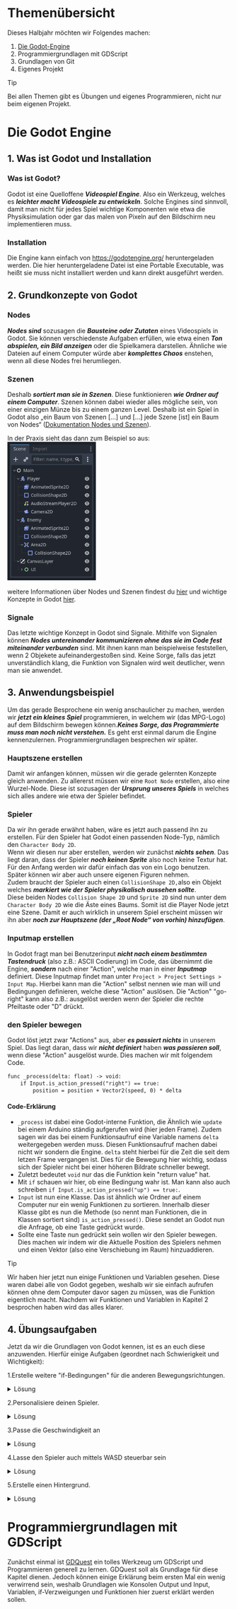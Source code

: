 # Themenübersicht
Dieses Halbjahr möchten wir Folgendes machen:
1. [Die Godot-Engine](#die-godot-engine)
2. Programmiergrundlagen mit GDScript
3. Grundlagen von Git
4. Eigenes Projekt
>[!TIP]
> Bei allen Themen gibt es Übungen und eigenes Programmieren, nicht nur beim eigenen Projekt.

# Die Godot Engine
## 1. Was ist Godot und Installation

### Was ist Godot?
Godot ist eine Quelloffene ***Videospiel Engine***. Also ein Werkzeug, welches es ***leichter macht Videospiele zu entwickeln***. Solche Engines sind sinnvoll, damit man nicht für jedes Spiel wichtige Komponenten wie etwa die Physiksimulation oder gar das malen von Pixeln auf den Bildschirm neu implementieren muss.

### Installation
Die Engine kann einfach von https://godotengine.org/ heruntergeladen werden. Die hier heruntergeladene Datei ist eine Portable Executable, was heißt sie muss nicht installiert werden und kann direkt ausgeführt werden.

## 2. Grundkonzepte von Godot
### Nodes
***Nodes sind*** sozusagen die ***Bausteine oder Zutaten*** eines Videospiels in Godot. Sie können verschiedenste Aufgaben erfüllen, wie etwa einen ***Ton abspielen, ein Bild anzeigen*** oder die Spielkamera darstellen. Ähnliche wie Dateien auf einem Computer würde aber ***komplettes Chaos*** enstehen, wenn all diese Nodes frei herumliegen.

### Szenen
Deshalb ***sortiert man sie in Szenen***. Diese funktionieren ***wie Ordner auf einem Computer***. Szenen können dabei wieder alles mögliche sein, von einer einzigen Münze bis zu einem ganzen Level. Deshalb ist ein Spiel in Godot also „ein Baum von Szenen [...] und [...] jede Szene [ist] ein Baum von Nodes“ ([Dokumentation Nodes und Szenen](https://docs.godotengine.org/de/4.x/getting_started/step_by_step/nodes_and_scenes.html)).

In der Praxis sieht das dann zum Beispiel so aus: <br>
<img src="res/scene_tree.png" width="200"/> 

weitere Informationen über Nodes und Szenen findest du [hier](https://docs.godotengine.org/de/4.x/getting_started/step_by_step/nodes_and_scenes.html) und wichtige Konzepte in Godot [hier](https://docs.godotengine.org/de/4.x/getting_started/introduction/key_concepts_overview.html#doc-key-concepts-overview).

### Signale
Das letzte wichtige Konzept in Godot sind Signale. Mithilfe von Signalen können ***Nodes untereinander kommunizieren ohne das sie im Code fest miteinander verbunden*** sind. Mit ihnen kann man beispielweise feststellen, wenn 2 Objekete aufeinandergestoßen sind. Keine Sorge, falls das jetzt unverständlich klang, die Funktion von Signalen wird weit deutlicher, wenn man sie anwendet.

## 3. Anwendungsbeispiel
Um das gerade Besprochene ein wenig anschaulicher zu machen, werden wir ***jetzt ein kleines Spiel*** programmieren, in welchem wir (das MPG-Logo) auf dem Bildschirm bewegen können.***Keines Sorge, das Programmierte muss man noch nicht verstehen.*** Es geht erst einmal darum die Engine kennenzulernen. Programmiergrundlagen besprechen wir später.

### Hauptszene erstellen
Damit wir anfangen können, müssen wir die gerade gelernten Konzepte gleich anwenden. Zu allererst müssen wir eine `Root Node` erstellen, also eine Wurzel-Node. Diese ist sozusagen der ***Ursprung unseres Spiels*** in welches sich alles andere wie etwa der Spieler befindet.

### Spieler
Da wir ihn gerade erwähnt haben, wäre es jetzt auch passend ihn zu erstellen. Für den Spieler hat Godot einen passenden Node-Typ, nämlich den `Character Body 2D`. <br>
Wenn wir diesen nur aber erstellen, werden wir zunächst ***nichts sehen***. Das liegt daran, dass der Spieler ***noch keinen Sprite*** also noch keine Textur hat. Für den Anfang werden wir dafür einfach das von ein Logo benutzen. Später können wir aber auch unsere eigenen Figuren nehmen. <br>
Zudem braucht der Spieler auch einen `CollisionShape 2D,`also ein Objekt welches ***markiert wie der Spieler physikalisch aussehen sollte***. <br>
Diese beiden Nodes `Collision Shape 2D` und `Sprite 2D` sind nun unter dem `Character Body 2D` wie die Äste eines Baums. Somit ist die Player Node jetzt eine Szene. Damit er auch wirklich in unserem Spiel erscheint müssen wir ihn aber ***noch zur Hauptszene (der „Root Node“ von vorhin) hinzufügen***.

### Inputmap erstellen
In Godot fragt man bei Benutzerinput ***nicht nach einem bestimmten Tastendruck*** (also z.B.: ASCII Codierung) im Code, das übernimmt die Engine, ***sondern*** nach einer "Action", welche man in einer ***Inputmap*** definiert. Diese Inputmap findet man unter `Project > Project Settings > Input Map`. Hierbei kann man die "Action" selbst nennen wie man will und Bedingungen definieren, welche diese "Action" auslösen. Die "Action" "go-right" kann also z.B.: ausgelöst werden wenn der Spieler die rechte Pfeiltaste oder "D" drückt.

### den Spieler bewegen
Godot löst jetzt zwar "Actions" aus, aber ***es passiert nichts*** in unserem Spiel. Das liegt daran, dass wir ***nicht definiert*** haben ***was passieren soll***, wenn diese "Action" ausgelöst wurde. Dies machen wir mit folgendem  Code. <br>
```GDScript
func _process(delta: float) -> void:
	if Input.is_action_pressed("right") == true:
		position = position + Vector2(speed, 0) * delta
```
#### Code-Erklärung
- `_process` ist dabei eine Godot-interne Funktion, die Ähnlich wie `update` bei einem Arduino ständig aufgerufen wird (hier jeden Frame). Zudem sagen wir das bei einem Funktionsaufruf eine Variable namens `delta` weitergegeben werden muss. Diesen Funktionsaufruf machen dabei nicht wir sondern die Engine.
`delta` steht hierbei für die Zeit die seit dem letzen Frame vergangen ist. Dies für die Bewegung hier wichtig, sodass sich der Spieler nicht bei einer höheren Bildrate schneller bewegt.
- Zuletzt bedeutet `void` nur das die Funktion kein "return value" hat.
- Mit `if` schauen wir hier, ob eine Bedingung wahr ist. Man kann also auch schreiben `if Input.is_action_pressed("up") == true:`.
- `Input` ist nun eine Klasse. Das ist ähnlich wie Ordner auf einem Computer nur ein wenig Funktionen zu sortieren. Innerhalb dieser Klasse gibt es nun die Methode (so nennt man Funktionen, die in Klassen sortiert sind) `is_action_pressed()`. Diese sendet an Godot nun die Anfrage, ob eine Taste gedrückt wurde.
- Sollte eine Taste nun gedrückt sein wollen wir den Spieler bewegen. Dies machen wir indem wir die Aktuelle Position des Spielers nehmen und einen Vektor (also eine Verschiebung im Raum) hinzuaddieren.

>[!Tip]
> Wir haben hier jetzt nun einige Funktionen und Variablen gesehen. Diese waren dabei alle von Godot gegeben, weshalb wir sie einfach aufrufen können ohne dem Computer davor sagen zu müssen, was die Funktion eigentlich macht. Nachdem wir Funktionen und Variablen in Kapitel 2 besprochen haben wird das alles klarer.

## 4. Übungsaufgaben
Jetzt da wir die Grundlagen von Godot kennen, ist es an euch diese anzuwenden. Hierfür einige Aufgaben (geordnet nach Schwierigkeit und Wichtigkeit):

1.Erstelle weitere "if-Bedingungen" für die anderen Bewegungsrichtungen.
<details>
<summary>Lösung</summary>
<code>func _process(delta: float): <br>
	if Input.is_action_pressed("right") == true: <br>
		&ensp;position = position + Vector2(speed, 0) * delta <br>
	if Input.is_action_pressed("left"): <br>
		&ensp;position += Vector2(-speed, 0) * delta <br>
	if Input.is_action_pressed("up"): <br>
		&ensp;position += Vector2(0, -speed) * delta <br>
	if Input.is_action_pressed("down"): <br>
		&ensp;position += Vector2(0, speed) * delta</code>
</details>

2.Personalisiere deinen Spieler.
<details>
<summary>Lösung</summary>
&emsp; Öffne die Spieler-Szene im <code>Editor</code> (+ Symbol oben rechts oder Symbol das aussieht wie Filmklappe) <br>
&emsp; Unter <code>Sprite2D</code> klicke auf den Ordner neben <code>Texture</code> <br>
&emsp; Wähle eine Textur (e.g. eine die du aus dem Internet heruntergeladen hast) <br>
</details>

3.Passe die Geschwindigkeit an
<details>
<summary>Lösung</summary>
&emsp; Klicke auf die Spieler-Szene im <code>Scene-Tree</code> <br>
&emsp; Unter "player.gd" ist die Variable "Speed" änderbar. <br>
</details>

4.Lasse den Spieler auch mittels WASD steuerbar sein
<details>
<summary>Lösung</summary>
&emsp; Gehe unter <code>Project settings > Input Map</code> <br>
&emsp; Füge zu jeder <code>Action</code> (e.g. "rechts") ein neues <code>Event</code> (Tastendruck) hinzu.
</details>

5.Erstelle einen Hintergrund.
<details>
<summary>Lösung</summary>
&emsp; In der Hauptszene erstelle eine neue <code>Child Node</code> (+ Symbol oben links) <br>
&emsp; Als Typ wähle <code>Sprite2D</code> <br>
&emsp; Gib ihr einen namen e.g. "background" <br>
&emsp; Wähle eine Textur, genau wie beim Spieler <br>
&emsp; Unter <code>Ordering</code> wähle einen <code>Z-Index</code> kleiner als 0. (Sodass der Spieler nicht verdeckt wird.) <br>
&emsp; Unter <code>Transform > Scale</code>, wähle eine Größe, die dir gefällt. (Es sollte nur nicht so klein sein, dass der Spieler leicht die Textur verlassen kann) <br>
&emsp; Wähle im <code>Scene-Tree</code> <code>background</code> aus und suche im <code>Editor</code> nach dem Schloss-Symbol und wähle es aus. (So verhinderst du, dass du aus Versehen den Hintergrund auswählst, obwohl du den Spieler auswählen wolltest.) <br>
</details>

# Programmiergrundlagen mit GDScript
Zunächst einmal ist [GDQuest](https://gdquest.github.io/learn-gdscript/) ein tolles Werkzeug um GDScript und Programmieren generell zu lernen. GDQuest soll als Grundlage für diese Kapitel dienen. Jedoch können einige Erklärung beim ersten Mal ein wenig verwirrend sein, weshalb Grundlagen wie Konsolen Output und Input, Variablen, if-Verzweigungen und Funktionen hier zuerst erklärt werden sollen.